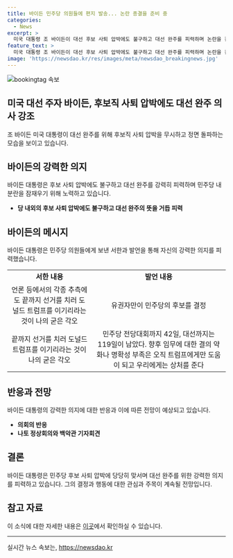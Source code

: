 ```yaml
---
title: 바이든 민주당 의원들에 편지 발송... 논란 종결을 준비 중
categories:
  - News
excerpt: >
  미국 대통령 조 바이든이 대선 후보 사퇴 압박에도 불구하고 대선 완주를 피력하며 논란을 잠재우고 있다. 바이든은 민주당 의원들에게 서한을 보내고 후보직 사퇴를 요구하는 논의를 중단할 것을 촉구하며 민주당 내 분란을 잠재우기 위해 노력하고 있다. 그는 또한 민주당 전당대회까지 42일, 대선까지는 119일이 남았다며 대선 레이스를 강행한다고 밝혔고, 이로써 유권자만이 후보를 결정한다고 강조했다. 이에 더해 나토 정상회의와 백악관 기자회견에 참석하며 또 다른 시험에 나설 전망이다.
feature_text: >
  미국 대통령 조 바이든이 대선 후보 사퇴 압박에도 불구하고 대선 완주를 피력하며 논란을 잠재우고 있다. 바이든은 민주당 의원들에게 서한을 보내고 후보직 사퇴를 요구하는 논의를 중단할 것을 촉구하며 민주당 내 분란을 잠재우기 위해 노력하고 있다. 그는 또한 민주당 전당대회까지 42일, 대선까지는 119일이 남았다며 대선 레이스를 강행한다고 밝혔고, 이로써 유권자만이 후보를 결정한다고 강조했다. 이에 더해 나토 정상회의와 백악관 기자회견에 참석하며 또 다른 시험에 나설 전망이다.
image: 'https://newsdao.kr/res/images/meta/newsdao_breakingnews.jpg'
---
```


<p><img src="https://newsdao.kr/res/images/meta/newsdao_breakingnews.jpg" alt="bookingtag 속보" /></p>

<h2>미국 대선 주자 바이든, 후보직 사퇴 압박에도 대선 완주 의사 강조</h2>

<p data-ke-size="size16">조 바이든 미국 대통령이 대선 완주를 위해 후보직 사퇴 압박을 무시하고 정면 돌파하는 모습을 보이고 있습니다.</p>

<h2 data-ke-size="size26">바이든의 강력한 의지</h2>

<p data-ke-size="size16">바이든 대통령은 후보 사퇴 압박에도 불구하고 대선 완주를 강력히 피력하며 민주당 내 분란을 잠재우기 위해 노력하고 있습니다.</p>

<ul>
    <li><b>당 내외의 후보 사퇴 압박에도 불구하고 대선 완주의 뜻을 거듭 피력</b></li>
</ul>

<h2 data-ke-size="size26">바이든의 메시지</h2>

<p data-ke-size="size16">바이든 대통령은 민주당 의원들에게 보낸 서한과 발언을 통해 자신의 강력한 의지를 피력했습니다.</p>

<table>
    <tr>
        <td style="text-align: center; height: 17px;"><b>서한 내용</b></td>
        <td style="text-align: center; height: 17px;"><b>발언 내용</b></td>
    </tr>
    <tr>
        <td style="text-align: center; height: 17px;">언론 등에서의 각종 추측에도 끝까지 선거를 치러 도널드 트럼프를 이기리라는 것이 나의 굳은 각오</td>
        <td style="text-align: center; height: 17px;">유권자만이 민주당의 후보를 결정</td>
    </tr>
    <tr>
        <td style="text-align: center; height: 17px;">끝까지 선거를 치러 도널드 트럼프를 이기리라는 것이 나의 굳은 각오</td>
        <td style="text-align: center; height: 17px;">민주당 전당대회까지 42일, 대선까지는 119일이 남았다. 향후 임무에 대한 결의 약화나 명확성 부족은 오직 트럼프에게만 도움이 되고 우리에게는 상처를 준다</td>
    </tr>
</table>

<h2 data-ke-size="size26">반응과 전망</h2>

<p data-ke-size="size16">바이든 대통령의 강력한 의지에 대한 반응과 이에 따른 전망이 예상되고 있습니다.</p>

<ul>
    <li><b>의회의 반응</b></li>
    <li><b>나토 정상회의와 백악관 기자회견</b></li>
</ul>

<h2 data-ke-size="size26">결론</h2>

<p data-ke-size="size16">바이든 대통령은 민주당 후보 사퇴 압박에 당당히 맞서며 대선 완주를 위한 강력한 의지를 피력하고 있습니다. 그의 결정과 행동에 대한 관심과 주목이 계속될 전망입니다.</p>

<h2 data-ke-size="size26">참고 자료</h2>

<p data-ke-size="size16">이 소식에 대한 자세한 내용은 <a href="https://www.edaily.co.kr/news/read?newsId=01174646625898752&mediaCodeNo=257" target="_blank" rel="nofollow">이곳</a>에서 확인하실 수 있습니다.</p>

<hr>
실시간 뉴스 속보는, <a href="https://newsdao.kr" rel="dofollow">https://newsdao.kr</a>


